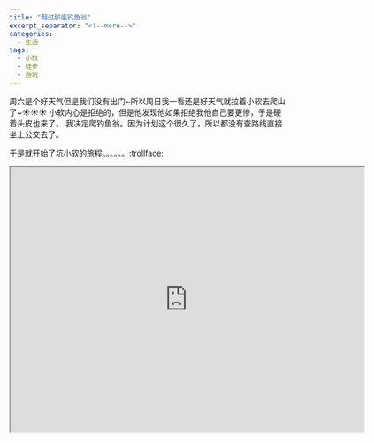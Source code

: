 ```yaml
---
title: "翻过那座钓鱼翁"
excerpt_separator: "<!--more-->"
categories:
  - 生活
tags:
  - 小软
  - 徒步
  - 游玩
---
```


周六是个好天气但是我们没有出门~所以周日我一看还是好天气就拉着小软去爬山了~:sunny::sunny::sunny:
小软内心是拒绝的，但是他发现他如果拒绝我他自己要更惨，于是硬着头皮也来了。
我决定爬钓鱼翁。因为计划这个很久了，所以都没有查路线直接坐上公交去了。

于是就开始了坑小软的旅程。。。。。。:trollface:
<iframe src="https://www.google.com/maps/d/u/0/embed?mid=1fAkPimAVtJ3J1L95xJZsEYTk32g" width="640" height="480"></iframe>

<!--more-->
